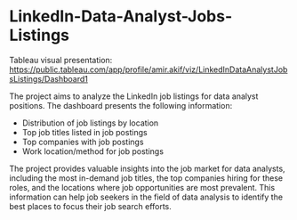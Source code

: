 # LinkedIn-Data-Analyst-Jobs-Listings
Tableau visual presentation: https://public.tableau.com/app/profile/amir.akif/viz/LinkedInDataAnalystJobsListings/Dashboard1

The project aims to analyze the LinkedIn job listings for data analyst positions. The dashboard presents the following information:

- Distribution of job listings by location
- Top job titles listed in job postings
- Top companies with job postings
- Work location/method for job postings

The project provides valuable insights into the job market for data analysts, including the most in-demand job titles, the top companies hiring for these roles, and the locations where job opportunities are most prevalent. This information can help job seekers in the field of data analysis to identify the best places to focus their job search efforts.
